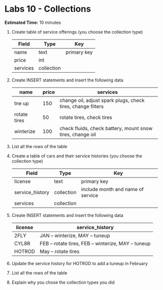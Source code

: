 # Labs 10 - Collections

**Estimated Time:** 10 minutes

1. Create table of service offerings (you choose the collection type)


    | Field | Type | Key |
    | ----------- | ----------- | ----------- |
    | name | text | primary key |
    | price | int |  |
    | services | collection |  |
1. Create INSERT statements and insert the following data

    | name | price | services |
    | ----------- | ----------- | ----------- |
    | tne up | 150 | change oil, adjust spark plugs, check tires, change filters |
    | rotate tires | 50 | rotate tires, check tires |
    | winterize | 100 | check fluids, check battery, mount snow tires, change oil |
1. List all the rows of the table
1. Create a table of cars and their service histories (you choose the collection type)

    | Field | Type | Key |
    | ----------- | ----------- | ----------- |
    | license | text | primary key |
    | service_history | collection | include month and name of service |
    | services | collection |  |
1. Create INSERT statements and insert the following data

    | license | service_history |
    | ----------- | ----------- | 
    | 2FLY | JAN – winterize, MAY – tuneup |
    | CYL8R | FEB – rotate tires, FEB – winterize, MAY – tuneup |
    | HOTROD | May – rotate tires |
1. Update the service history for HOTROD to add a tuneup in February
1. List all the rows of the table
1. Explain why you chose the collection types you did
